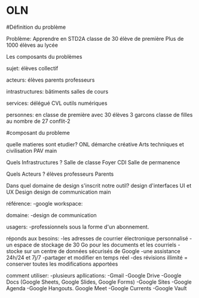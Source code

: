 # OLN

#Définition du problème

Problème:
Apprendre en STD2A
classe de 30 élève de première
Plus de 1000 élèves au lycée

Les composants du problèmes

sujet:
élèves
collectif

acteurs:
élèves
parents
professeurs

intrastructures:
bâtiments
salles de cours

services:
délégué
CVL
outils numériques

personnes:
en classe de première 
avec 30 élèves
3 garcons
classe de filles au nombre de 27
conflit-2

#composant du probleme

quelle matieres sont etudier?
ONL
démarche créative
Arts techniques et civilisation
PAV
 main

Quels Infrastructures ?
Salle de classe
Foyer
CDI
Salle de permanence

Quels Acteurs ?
élèves 
professeurs
Parents

Dans quel domaine de design s'inscrit notre outil? 
design d'interfaces
UI et UX Design
design de communication
main

référence:
-google workspace:

domaine:
-design de communication

usagers:
-professionnels sous la forme d'un abonnement.

réponds aux besoins:
-les adresses de courrier électronique personnalisé
-un espace de stockage de 30 Go pour les documents et les courriels
-stocke sur un centre de données sécurisés de Google
-une assistance 24h/24 et 7j/7
-partager et modifier en temps réel
-des révisions illimité = conserver toutes les modifications apportées

comment utiliser:
-plusieurs apllications:
-Gmail
-Google Drive
-Google Docs (Google Sheets, Google Slides, Google Forms)
-Google Sites
-Google Agenda
-Google Hangouts. Google Meet
-Google Currents
-Google Vault
